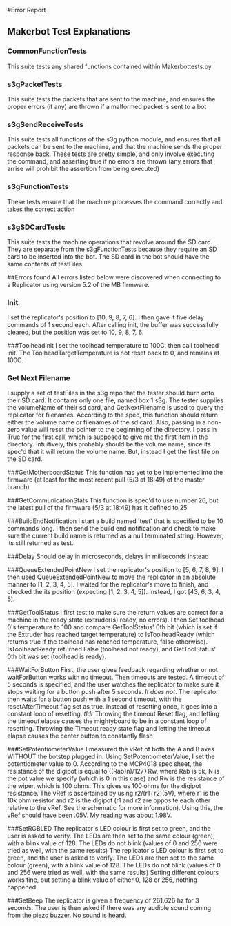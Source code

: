 #Error Report

## Makerbot Test Explanations

### CommonFunctionTests
This suite tests any shared functions contained within Makerbottests.py

### s3gPacketTests
This suite tests the packets that are sent to the machine, and ensures the proper errors (if any) are thrown if a malformed packet is sent to a bot

### s3gSendReceiveTests
This suite tests all functions of the s3g python module, and ensures that all packets can be sent to the machine, and that the machine sends the proper response back.  These tests are pretty simple, and only involve executing the command, and asserting true if no errors are thrown (any errors that arrise will prohibit the assertion from being executed)

### s3gFunctionTests
These tests ensure that the machine processes the command correctly and takes the correct action

### s3gSDCardTests
This suite tests the machine operations that revolve around the SD card.  They are separate from the s3gFunctionTests because they require an SD card to be inserted into the bot.  The SD card in the bot should have the same contents of testFiles

##Errors found
All errors listed below were discovered when connecting to a Replicator using version 5.2 of the MB firmware.

### Init
I set the replicator's position to [10, 9, 8, 7, 6].  I then gave it five delay commands of 1 second each.  After calling init, the buffer was successfully cleared, but the position was set to 10, 9, 8, 7, 6.

###ToolheadInit
I set the toolhead temperature to 100C, then call toolhead init.  The ToolheadTargetTemperature is not reset back to 0, and remains at 100C.

### Get Next Filename
I supply a set of testFiles in the s3g repo that the tester should burn onto their SD card.  It contains only one file, named box 1.s3g.  The tester supplies the volumeName of their sd card, and GetNextFilename is used to query the replicator for filenames.  According to the spec, this function should return either the volume name or filenames of the sd card.  Also, passing in a non-zero value will reset the pointer to the beginning of the directory.  I pass in True for the first call, which is supposed to give me the first item in the directory.  Intuitively, this probably should be the volume name, since its spec'd that it will return the volume name.  But, instead I get the first file on the SD card.

###GetMotherboardStatus
This function has yet to be implemented into the firmware (at least for the most recent pull (5/3 at 18:49) of the master branch)

###GetCommunicationStats
This function is spec'd to use number 26, but the latest pull of the firmware (5/3 at 18:49) has it defined to 25

###BuildEndNotification
I start a build named 'test' that is specified to be 10 commands long.  I then send the build end notification and check to make sure the current build name is returned as a null terminated string.  However, its still returned as test.

###Delay
Should delay in microseconds, delays in miliseconds instead

###QueueExtendedPointNew
I set the replicator's position to [5, 6, 7, 8, 9].  I then used QueueExtendedPointNew to move the replicator in an absolute manner to [1, 2, 3, 4, 5].  I waited for the replicator's move to finish, and checked the its position (expecting [1, 2, 3, 4, 5]).  Instead, I got [43, 6, 3, 4, 5].  

###GetToolStatus
I first test to make sure the return values are correct for a machine in the ready state (extruder(s) ready, no errors).  I then Set toolhead 0's temperature to 100 and compare GetToolStatus' 0th bit (which is set if the Extruder has reached target temperature) to IsToolheadReady (which returns true if the toolhead has reached temperature, false otherwise).  IsToolheadReady returned False (toolhead not ready), and GetToolStatus' 0th bit was set (toolhead is ready).

###WaitForButton
First, the user gives feedback regarding whether or not  waitForButton works with no timeout.  Then timeouts are tested.  A timeout of 5 seconds is specified, and the user watches the replicator to make sure it stops waiting for a button push after 5 seconds.  _It does not_.   The replicator then waits for a button push with a 1 second timeout, with the resetAfterTimeout flag set as true.  Instead of resetting once, it goes into a constant loop of resetting.
_tldr_
Throwing the timeout Reset flag, and letting the timeout elapse causes the mightyboard to be in a constant loop of resetting.
Throwing the Timeout ready state flag and letting the timeout elapse causes the center button to constantly flash

###SetPotentiometerValue
I measured the vRef of both the A and B axes WITHOUT the botstep plugged in.  Using SetPotentiometerValue, I set the potentiometer value to 0.  According to the MCP4018 spec sheet, the resistance of the digipot is equal to ((Rab)n)/127+Rw, where Rab is 5k, N is the pot value we specify (which is 0 in this case) and Rw is the resistance of the wiper, which is 100 ohms.  This gives us 100 ohms for the digipot resistance.  The vRef is ascertained by using r2/(r1+r2)(5V), where r1 is the 10k ohm resistor and r2 is the digipot (r1 and r2 are opposite each other relative to the vRef.  See the schematic for more information).  Using this, the vRef should have been .05V.  My reading was about 1.98V.

###SetRGBLED
The replicator's LED colour is first set to green, and the user is asked to verify.  The LEDs are then set to the same colour (green), with a blink value of 128.  The LEDs do not blink  (values of 0 and 256 were tried as well, with the same results)
The replicator's LED colour is first set to green, and the user is asked to verify.  The LEDs are then set to the same colour (green), with a blink value of 128.  The LEDs do not blink  (values of 0 and 256 were tried as well, with the same results)
Setting different colours works fine, but setting a blink value of either 0, 128 or 256, nothing happened

###SetBeep
The replicator is given a frequency of 261.626 hz for 3 seconds.  The user is then asked if there was any audible sound coming from the piezo buzzer.  No sound is heard.
